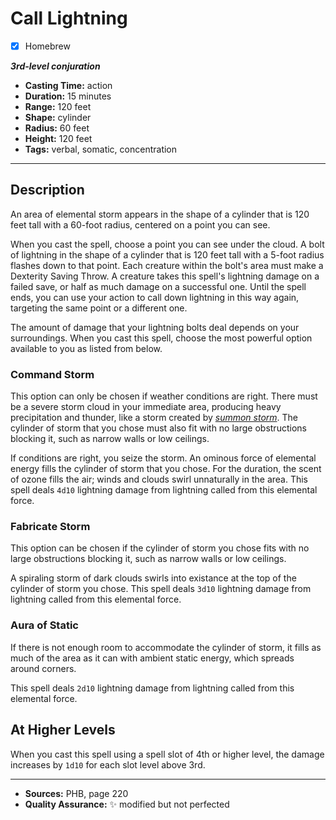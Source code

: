 # Call Lightning
- [x] Homebrew

***3rd-level conjuration***
- **Casting Time:** action
- **Duration:** 15 minutes
- **Range:** 120 feet
- **Shape:** cylinder
- **Radius:** 60 feet
- **Height:** 120 feet
- **Tags:** verbal, somatic, concentration

---

## Description
An area of elemental storm appears in the shape of a cylinder that is 120 feet tall with a 60-foot radius, centered on a point you can see.

When you cast the spell, choose a point you can see under the cloud.
A bolt of lightning in the shape of a cylinder that is 120 feet tall with a 5-foot radius flashes down to that point.
Each creature within the bolt's area must make a Dexterity Saving Throw.
A creature takes this spell's lightning damage on a failed save, or half as much damage on a successful one.
Until the spell ends, you can use your action to call down lightning in this way again, targeting the same point or a different one.

The amount of damage that your lightning bolts deal depends on your surroundings.
When you cast this spell, choose the most powerful option available to you as listed from below.

### Command Storm
This option can only be chosen if weather conditions are right.
There must be a severe storm cloud in your immediate area, producing heavy precipitation and thunder, like a storm created by [*summon storm*](../level-3/summon-storm.md).
The cylinder of storm that you chose must also fit with no large obstructions blocking it, such as narrow walls or low ceilings.

If conditions are right, you seize the storm.
An ominous force of elemental energy fills the cylinder of storm that you chose.
For the duration, the scent of ozone fills the air; winds and clouds swirl unnaturally in the area.
This spell deals `4d10` lightning damage from lightning called from this elemental force.

### Fabricate Storm
This option can be chosen if the cylinder of storm you chose fits with no large obstructions blocking it, such as narrow walls or low ceilings.

A spiraling storm of dark clouds swirls into existance at the top of the cylinder of storm you chose.
This spell deals `3d10` lightning damage from lightning called from this elemental force.

### Aura of Static
If there is not enough room to accommodate the cylinder of storm, it fills as much of the area as it can with ambient static energy, which spreads around corners.

This spell deals `2d10` lightning damage from lightning called from this elemental force.

## At Higher Levels
When you cast this spell using a spell slot of 4th or higher level, the damage increases by `1d10` for each slot level above 3rd.

---

- **Sources:** PHB, page 220
- **Quality Assurance:** :sparkles: modified but not perfected
